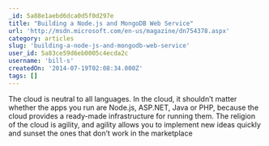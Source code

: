 ```yaml
---
_id: 5a88e1aebd6dca0d5f0d297e
title: "Building a Node.js and MongoDB Web Service"
url: 'http://msdn.microsoft.com/en-us/magazine/dn754378.aspx'
category: articles
slug: 'building-a-node-js-and-mongodb-web-service'
user_id: 5a83ce59d6eb0005c4ecda2c
username: 'bill-s'
createdOn: '2014-07-19T02:08:34.000Z'
tags: []
---
```


The cloud is neutral to all languages. In the cloud, it shouldn’t matter whether the apps you run are Node.js, ASP.NET, Java or PHP, because the cloud provides a ready-made infrastructure for running them. The religion of the cloud is agility, and agility allows you to implement new ideas quickly and sunset the ones that don’t work in the marketplace
